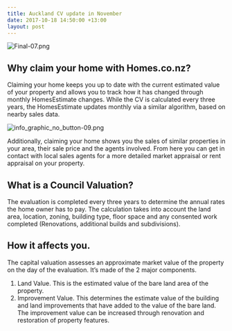 ```yaml
---
title: Auckland CV update in November
date: 2017-10-18 14:50:00 +13:00
layout: post
---
```


![Final-07.png](/uploads/Final-07.png)
## Why claim your home with Homes.co.nz?
Claiming your home keeps you up to date with the current estimated value of your property and allows you to track how it has changed through monthly HomesEstimate changes. While the CV is calculated every three years, the HomesEstimate updates monthly via a similar algorithm, based on nearby sales data.

![info_graphic_no_button-09.png](/uploads/info_graphic_no_button-09.png)


Additionally, claiming your home shows you the sales of similar properties in your area, their sale price and the agents involved. From here you can get in contact with local sales agents for a more detailed market appraisal or rent appraisal on your property.

## What is a Council Valuation?
The evaluation is completed every three years to determine the annual rates the home owner has to pay. The calculation takes into account the land area, location, zoning, building type, floor space and any consented work completed (Renovations, additional builds and subdivisions).

## How it affects you.
The capital valuation assesses an approximate market value of the property on the day of the evaluation. It’s made of the 2 major components.

1. Land Value. This is the estimated value of the bare land area of the property.
2. Improvement Value. This determines the estimate value of the building and land improvements that have added to the value of the bare land. The improvement value can be increased through renovation and restoration of property features.
